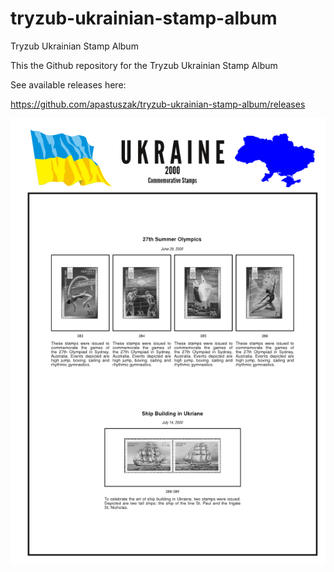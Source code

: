 # tryzub-ukrainian-stamp-album
Tryzub Ukrainian Stamp Album

This the Github repository for the Tryzub Ukrainian Stamp Album

See available releases here:

https://github.com/apastuszak/tryzub-ukrainian-stamp-album/releases

<img src="Ukraine-2000-A4-PMSG-page010.png" alt="2000">
